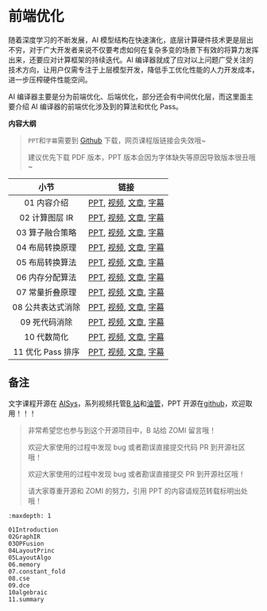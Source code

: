 <!--Copyright © ZOMI 适用于[License](https://github.com/chenzomi12/AISystem)版权许可-->

# 前端优化

随着深度学习的不断发展，AI 模型结构在快速演化，底层计算硬件技术更是层出不穷，对于广大开发者来说不仅要考虑如何在复杂多变的场景下有效的将算力发挥出来，还要应对计算框架的持续迭代。AI 编译器就成了应对以上问题广受关注的技术方向，让用户仅需专注于上层模型开发，降低手工优化性能的人力开发成本，进一步压榨硬件性能空间。

AI 编译器主要是分为前端优化、后端优化，部分还会有中间优化层，而这里面主要介绍 AI 编译器的前端优化涉及到的算法和优化 Pass。

**内容大纲**

> `PPT`和`字幕`需要到 [Github](https://github.com/chenzomi12/AISystem) 下载，网页课程版链接会失效哦~
>
> 建议优先下载 PDF 版本，PPT 版本会因为字体缺失等原因导致版本很丑哦~

| 小节 | 链接|
|:--:|:--:|
| 01 内容介绍| [PPT](./01Introduction.pdf), [视频](https://www.bilibili.com/video/BV1ne411w7n2/), [文章](./01Introduction.md), [字幕](./srt/01.srt) |
| 02 计算图层 IR| [PPT](./02GraphIR.pdf), [视频](https://www.bilibili.com/video/BV1kV4y1w72W/), [文章](./02GraphIR.md), [字幕](./srt/02.srt) |
| 03 算子融合策略| [PPT](./03OPFusion.pdf), [视频](https://www.bilibili.com/video/BV1P24y1D7RV/), [文章](./03OPFusion.md), [字幕](./srt/03.srt) |
| 04 布局转换原理 | [PPT](./04LayoutPrinc.pdf), [视频](https://www.bilibili.com/video/BV1xK411z7Uw/), [文章](./04LayoutPrinc.md), [字幕](./srt/04.srt) |
| 05 布局转换算法 | [PPT](./05LayoutAlgo.pdf), [视频](https://www.bilibili.com/video/BV1gd4y1Y7dc/), [文章](./05LayoutAlgo.md), [字幕](./srt/05.srt) |
| 06 内存分配算法| [PPT](./06.memory.pdf), [视频](https://www.bilibili.com/video/BV1nM411879s/), [文章](./06.memory.md), [字幕](./srt/06.srt) |
| 07 常量折叠原理| [PPT](./07.constant_fold.pdf), [视频](https://www.bilibili.com/video/BV1P8411W7dY/), [文章](./07.constant_fold.md), [字幕](./srt/07.srt) |
| 08 公共表达式消除 | [PPT](./08.cse.pdf), [视频](https://www.bilibili.com/video/BV1rv4y1Q7tp/), [文章](./08.cse.md), [字幕](./srt/08.srt) |
| 09 死代码消除 | [PPT](./09.dce.pdf), [视频](https://www.bilibili.com/video/BV1hD4y1h7nh/), [文章](./09.dce.md), [字幕](./srt/09.srt) |
| 10 代数简化| [PPT](./10.algebraic.pdf), [视频](https://www.bilibili.com/video/BV1g24y1Q7qC/), [文章](./10.algebraic.md), [字幕](./srt/10.srt) |
| 11 优化 Pass 排序| [PPT](./11.summary.pdf), [视频](https://www.bilibili.com/video/BV1L14y1P7ku/), [文章](./11.summary.md), [字幕](./srt/11.srt) |

## 备注

文字课程开源在 [AISys](https://chenzomi12.github.io/)，系列视频托管[B 站](https://space.bilibili.com/517221395)和[油管](https://www.youtube.com/@ZOMI666/videos)，PPT 开源在[github](https://github.com/chenzomi12/AISystem)，欢迎取用！！！

> 非常希望您也参与到这个开源项目中，B 站给 ZOMI 留言哦！
> 
> 欢迎大家使用的过程中发现 bug 或者勘误直接提交代码 PR 到开源社区哦！
>
> 欢迎大家使用的过程中发现 bug 或者勘误直接提交 PR 到开源社区哦！
>
> 请大家尊重开源和 ZOMI 的努力，引用 PPT 的内容请规范转载标明出处哦！

```{toctree}
:maxdepth: 1

01Introduction
02GraphIR
03OPFusion
04LayoutPrinc
05LayoutAlgo
06.memory
07.constant_fold
08.cse
09.dce
10algebraic
11.summary
```